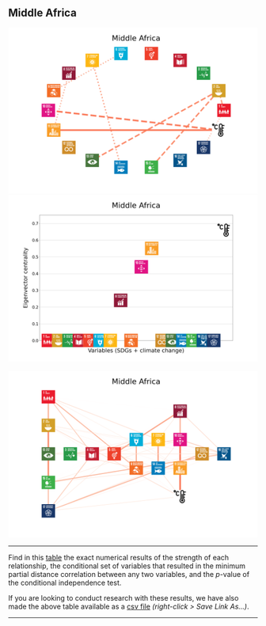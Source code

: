 ## Middle Africa

<img src="../Middle Africa/Middle Africa_circular_network_logos.png">
<img src="../Middle Africa/Middle Africa_eigenvector_centrality.png">
<br>
<br>
<img src="../Middle Africa/Middle Africa_multipartite_network_logos_cluster.png">

---

Find in this <a href="TLPH_website_tables_4-4.pdf" target="_blank">table</a> the exact numerical results of the strength of each relationship, the conditional set of variables that resulted in the minimum partial distance correlation between any two variables, and the _p_-value of the conditional independence test.

If you are looking to conduct research with these results, we have also made the above table available as a <a href="https://raw.githubusercontent.com/felix-laumann/SDG-networks/gh-pages/Results/csv/conditions_Middle Africa.csv" target="_blank" download>csv file</a> _(right-click > Save Link As...)_. 

---
